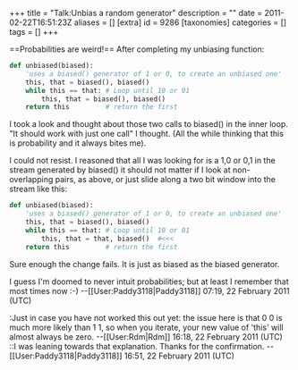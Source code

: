+++
title = "Talk:Unbias a random generator"
description = ""
date = 2011-02-22T16:51:23Z
aliases = []
[extra]
id = 9286
[taxonomies]
categories = []
tags = []
+++

==Probabilities are weird!==
After completing my unbiasing function:

```python
def unbiased(biased):
    'uses a biased() generator of 1 or 0, to create an unbiased one'
    this, that = biased(), biased()
    while this == that: # Loop until 10 or 01
        this, that = biased(), biased()
    return this         # return the first
```

I took a look and thought about those two calls to biased() in the inner loop. "It should work with just one call" I thought. (All the while thinking that this is probability and it always bites me). 

I could not resist. I reasoned that all I was looking for is a 1,0 or 0,1 in the stream generated by biased() it should not matter if I look at non-overlapping pairs, as above, or just slide along a two bit window into the stream like this:

```python
def unbiased(biased):
    'uses a biased() generator of 1 or 0, to create an unbiased one'
    this, that = biased(), biased()
    while this == that: # Loop until 10 or 01
        this, that = that, biased()  #<<<
    return this         # return the first
```


Sure enough the change fails. It is just as biased as the biased generator.

I guess I'm doomed to never intuit probabilities; but at least I remember that most times now :-)
--[[User:Paddy3118|Paddy3118]] 07:19, 22 February 2011 (UTC)

:Just in case you have not worked this out yet: the issue here is that 0 0 is much more likely than 1 1, so when you iterate, your new value of 'this' will almost always be zero.  --[[User:Rdm|Rdm]] 16:18, 22 February 2011 (UTC)
::I was leaning towards that explanation. Thanks for the confirmation. --[[User:Paddy3118|Paddy3118]] 16:51, 22 February 2011 (UTC)
